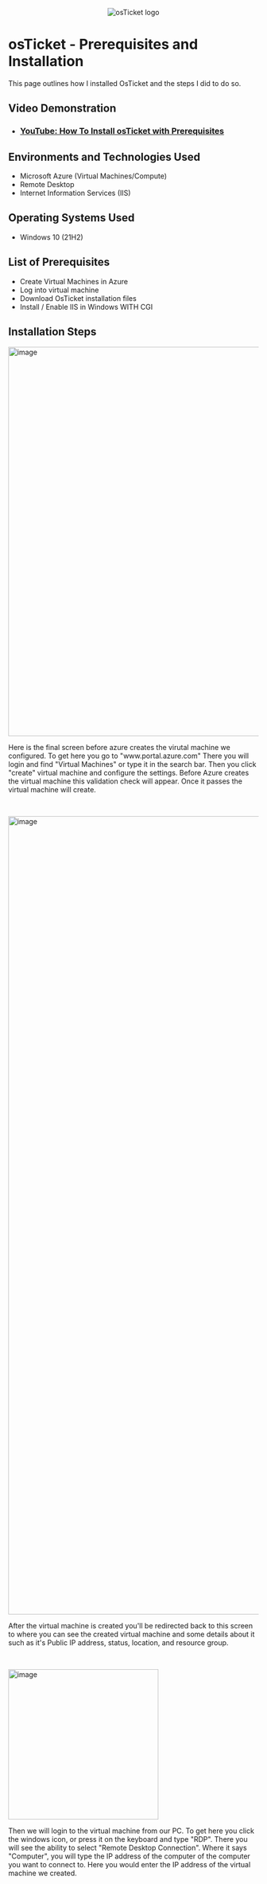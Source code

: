 <p align="center">
<img src="https://i.imgur.com/Clzj7Xs.png" alt="osTicket logo"/>
</p>

<h1>osTicket - Prerequisites and Installation</h1>
This page outlines how I installed OsTicket and the steps I did to do so.<br />


<h2>Video Demonstration</h2>

- ### [YouTube: How To Install osTicket with Prerequisites](https://www.youtube.com)

<h2>Environments and Technologies Used</h2>

- Microsoft Azure (Virtual Machines/Compute)
- Remote Desktop
- Internet Information Services (IIS)

<h2>Operating Systems Used </h2>

- Windows 10</b> (21H2)

<h2>List of Prerequisites</h2>

- Create Virtual Machines in Azure
- Log into virtual machine
- Download OsTicket installation files
- Install / Enable IIS in Windows WITH CGI

<h2>Installation Steps</h2>

<p>
<img width="782" alt="image" src="https://github.com/user-attachments/assets/0c4807c9-614c-4f6e-a8a3-b7bbcf0795b9" />
</p>
<p>
Here is the final screen before azure creates the virutal machine we configured. To get here you go to "www.portal.azure.com" There you will login and find "Virtual Machines" or type it in the search bar. Then you click "create" virtual machine and configure the settings. Before Azure creates the virtual machine this validation check will appear. Once it passes the virtual machine will create.
</p>
<br />

<p>
<img width="1604" alt="image" src="https://github.com/user-attachments/assets/83eaf344-6b11-4d66-bfad-bae256518b3b" />
</p>
<p>
After the virtual machine is created you'll be redirected back to this screen to where you can see the created virtual machine and some details about it such as it's Public IP address, status, location, and resource group.
</p>
<br />

<p>
<img width="302" alt="image" src="https://github.com/user-attachments/assets/fb1a93a1-1c73-4f19-a1a5-efd54bb188a3" />
</p>
<p>
Then we will login to the virtual machine from our PC. To get here you click the windows icon, or press it on the keyboard and type "RDP". There you will see the ability to select "Remote Desktop Connection". Where it says "Computer", you will type the IP address of the computer of the computer you want to connect to. Here you would enter the IP address of the virtual machine we created.
</p>
<br />
